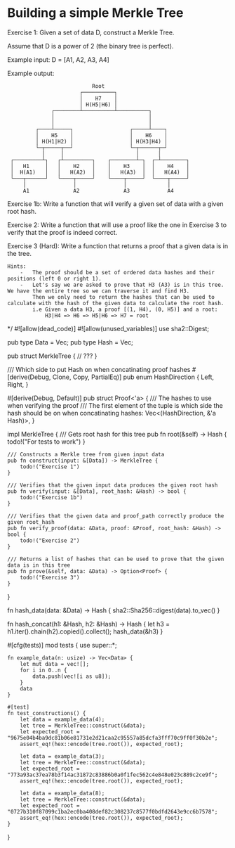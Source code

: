# Building a simple Merkle Tree

Exercise 1:
Given a set of data D, construct a Merkle Tree.

Assume that D is a power of 2 (the binary tree is perfect).

Example input:
D = [A1, A2, A3, A4]

Example output:

                               Root
                           ┌──────────┐
                           │    H7    │
                           │ H(H5|H6) │
                  ┌────────┴──────────┴──────────┐
                  │                              │
                  │                              │
             ┌────┴─────┐                  ┌─────┴────┐
             │    H5    │                  │    H6    │
             │ H(H1|H2) │                  │ H(H3|H4) │
             └─┬─────┬──┘                  └─┬──────┬─┘
               │     │                       │      │
     ┌─────────┴┐   ┌┴─────────┐    ┌────────┴─┐  ┌─┴────────┐
     │   H1     │   │    H2    │    │    H3    │  │    H4    │
     │  H(A1)   │   │   H(A2)  │    │   H(A3)  │  │   H(A4)  │
     └───┬──────┘   └────┬─────┘    └────┬─────┘  └────┬─────┘
         │               │               │             │
         A1              A2              A3            A4


Exercise 1b:
Write a function that will verify a given set of data with a given root hash.

Exercise 2:
Write a function that will use a proof like the one in Exercise 3 to verify that the proof is indeed correct.

Exercise 3 (Hard):
Write a function that returns a proof that a given data is in the tree.

    Hints:
        -   The proof should be a set of ordered data hashes and their positions (left 0 or right 1).
        -   Let's say we are asked to prove that H3 (A3) is in this tree. We have the entire tree so we can traverse it and find H3.
            Then we only need to return the hashes that can be used to calculate with the hash of the given data to calculate the root hash.
            i.e Given a data H3, a proof [(1, H4), (0, H5)] and a root:
                H3|H4 => H6 => H5|H6 => H7 = root

*/
#![allow(dead_code)]
#![allow(unused_variables)]
use sha2::Digest;

pub type Data = Vec<u8>;
pub type Hash = Vec<u8>;

pub struct MerkleTree {
// ???
}

/// Which side to put Hash on when concatinating proof hashes
#[derive(Debug, Clone, Copy, PartialEq)]
pub enum HashDirection {
Left,
Right,
}

#[derive(Debug, Default)]
pub struct Proof<'a> {
/// The hashes to use when verifying the proof
/// The first element of the tuple is which side the hash should be on when concatinating
hashes: Vec<(HashDirection, &'a Hash)>,
}

impl MerkleTree {
/// Gets root hash for this tree
pub fn root(&self) -> Hash {
todo!("For tests to work")
}

    /// Constructs a Merkle tree from given input data
    pub fn construct(input: &[Data]) -> MerkleTree {
        todo!("Exercise 1")
    }

    /// Verifies that the given input data produces the given root hash
    pub fn verify(input: &[Data], root_hash: &Hash) -> bool {
        todo!("Exercise 1b")
    }

    /// Verifies that the given data and proof_path correctly produce the given root_hash
    pub fn verify_proof(data: &Data, proof: &Proof, root_hash: &Hash) -> bool {
        todo!("Exercise 2")
    }

    /// Returns a list of hashes that can be used to prove that the given data is in this tree
    pub fn prove(&self, data: &Data) -> Option<Proof> {
        todo!("Exercise 3")
    }
}

fn hash_data(data: &Data) -> Hash {
sha2::Sha256::digest(data).to_vec()
}

fn hash_concat(h1: &Hash, h2: &Hash) -> Hash {
let h3 = h1.iter().chain(h2).copied().collect();
hash_data(&h3)
}

#[cfg(tests)]
mod tests {
use super::*;

    fn example_data(n: usize) -> Vec<Data> {
        let mut data = vec![];
        for i in 0..n {
            data.push(vec![i as u8]);
        }
        data
    }

    #[test]
    fn test_constructions() {
        let data = example_data(4);
        let tree = MerkleTree::construct(&data);
        let expected_root = "9675e04b4ba9dc81b06e81731e2d21caa2c95557a85dcfa3fff70c9ff0f30b2e";
        assert_eq!(hex::encode(tree.root()), expected_root);

        let data = example_data(3);
        let tree = MerkleTree::construct(&data);
        let expected_root = "773a93ac37ea78b3f14ac31872c83886b0a0f1fec562c4e848e023c889c2ce9f";
        assert_eq!(hex::encode(tree.root()), expected_root);

        let data = example_data(8);
        let tree = MerkleTree::construct(&data);
        let expected_root = "0727b310f87099c1ba2ec0ba408def82c308237c8577f0bdfd2643e9cc6b7578";
        assert_eq!(hex::encode(tree.root()), expected_root);
    }
}